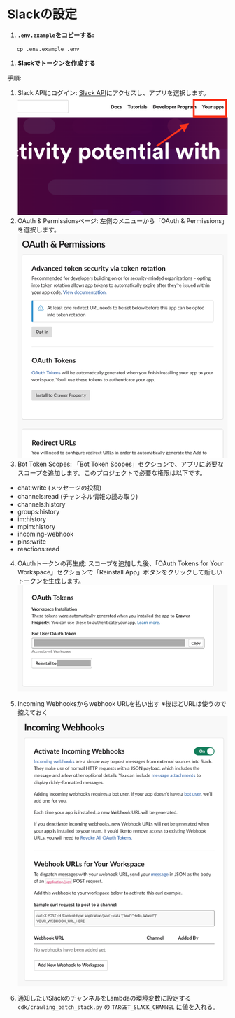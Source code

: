 # Slackの設定

1. **`.env.example`をコピーする:**

```shell
   cp .env.example .env
```

1. **Slackでトークンを作成する**

手順:

1. Slack APIにログイン: [Slack API](https://api.slack.com/)にアクセスし、アプリを選択します。
![Slack API](images/slack-api-top.png)
2. OAuth & Permissionsページ: 左側のメニューから「OAuth & Permissions」を選択します。
![OAuth & Permissions](images/oauth-permissions.png)
3. Bot Token Scopes: 「Bot Token Scopes」セクションで、アプリに必要なスコープを追加します。このプロジェクトで必要な権限は以下です。

- chat:write (メッセージの投稿)
- channels:read (チャンネル情報の読み取り)
- channels:history
- groups:history
- im:history
- mpim:history
- incoming-webhook
- pins:write
- reactions:read

4. OAuthトークンの再生成: スコープを追加した後、「OAuth Tokens for Your Workspace」セクションで「Reinstall App」ボタンをクリックして新しいトークンを生成します。
![oauth-token](images/oauth-tokens.png)

5. Incoming Webhooksからwebhook URLを払い出す
※後ほどURLは使うので控えておく
![webhooks](images/webhooks.png)

6. 通知したいSlackのチャンネルをLambdaの環境変数に設定する
`cdk/crawling_batch_stack.py` の `TARGET_SLACK_CHANNEL` に値を入れる。
